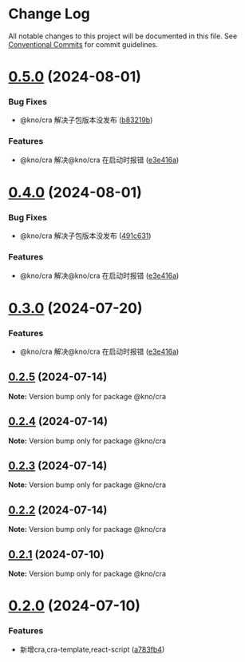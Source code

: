 # Change Log

All notable changes to this project will be documented in this file.
See [Conventional Commits](https://conventionalcommits.org) for commit guidelines.

# [0.5.0](https://github.com/zhangwc777/kno/compare/@kno/cra@0.2.3...@kno/cra@0.5.0) (2024-08-01)

### Bug Fixes

- @kno/cra 解决子包版本没发布 ([b83219b](https://github.com/zhangwc777/kno/commit/b83219ba35e922962aa22af1bb58920f5f1db101))

### Features

- @kno/cra 解决@kno/cra 在启动时报错 ([e3e416a](https://github.com/zhangwc777/kno/commit/e3e416abb0788783514d9267f14538d6e5ee97dd))

# [0.4.0](https://github.com/zhangwc777/kno/compare/@kno/cra@0.2.3...@kno/cra@0.4.0) (2024-08-01)

### Bug Fixes

- @kno/cra 解决子包版本没发布 ([491c631](https://github.com/zhangwc777/kno/commit/491c631da2d26ef191c030d6698324612c56cb08))

### Features

- @kno/cra 解决@kno/cra 在启动时报错 ([e3e416a](https://github.com/zhangwc777/kno/commit/e3e416abb0788783514d9267f14538d6e5ee97dd))

# [0.3.0](https://e.coding.net/g-fvlo6487/forward/forward/compare/@kno/cra@0.2.3...@kno/cra@0.3.0) (2024-07-20)

### Features

- @kno/cra 解决@kno/cra 在启动时报错 ([e3e416a](https://e.coding.net/g-fvlo6487/forward/forward/commits/e3e416abb0788783514d9267f14538d6e5ee97dd))

## [0.2.5](https://e.coding.net/g-fvlo6487/forward/forward/compare/@kno/cra@0.2.3...@kno/cra@0.2.5) (2024-07-14)

**Note:** Version bump only for package @kno/cra

## [0.2.4](https://e.coding.net/g-fvlo6487/forward/forward/compare/@kno/cra@0.2.3...@kno/cra@0.2.4) (2024-07-14)

**Note:** Version bump only for package @kno/cra

## [0.2.3](https://e.coding.net/g-fvlo6487/forward/forward/compare/@kno/cra@0.2.1...@kno/cra@0.2.3) (2024-07-14)

**Note:** Version bump only for package @kno/cra

## [0.2.2](https://e.coding.net/g-fvlo6487/forward/forward/compare/@kno/cra@0.2.1...@kno/cra@0.2.2) (2024-07-14)

**Note:** Version bump only for package @kno/cra

## [0.2.1](https://e.coding.net/g-fvlo6487/forward/forward/compare/@kno/cra@0.2.0...@kno/cra@0.2.1) (2024-07-10)

**Note:** Version bump only for package @kno/cra

# [0.2.0](https://e.coding.net/g-fvlo6487/forward/forward/compare/@kno/cra@0.1.3...@kno/cra@0.2.0) (2024-07-10)

### Features

- 新增cra,cra-template,react-script ([a783fb4](https://e.coding.net/g-fvlo6487/forward/forward/commits/a783fb4d7df6b26be46effbee0af891d07d891cf))
